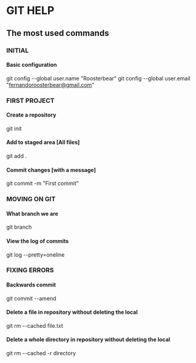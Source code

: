 # GIT HELP
## The most used commands ##

### INITIAL ###
#### Basic configuration ####
git config --global user.name "Roosterbear"
git config --global user.email "fernandoroosterbear@gmail.com"

### FIRST PROJECT ###
#### Create a repository ####
git init

#### Add to staged area [All files] ####
git add .

#### Commit changes [with a message] ####
git commit -m "First commit"



### MOVING ON GIT ###
#### What branch we are ####
git branch

#### View the log of commits ####
git log --pretty=oneline



### FIXING ERRORS ###
#### Backwards commit ####
git commit --amend

#### Delete a file in repository without deleting the local ####
git rm --cached file.txt

#### Delete a whole directory in repository without deleting the local ####
git rm --cached -r directory
